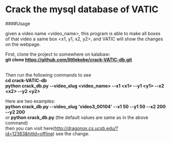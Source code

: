 # Crack the mysql database of VATIC 

####Usage

given a video name <video_name>, this program is able to make all boxes of that video a same box <x1, y1, x2, y2>, and VATIC will show the changes on the webpage.

First, clone the project to somewhere on kalabaw: <br>
  __git clone https://github.com/littlekobe/crack-VATIC-db.git__ <br>
  <br>

Then run the following commands to see <br>
  __cd crack-VATIC-db__ <br>
  __python crack_db.py --video_slug \<video_name\> --x1 \<x1\> --y1 \<y1\> --x2 \<x2\> --y2 \<y2\>__ <br>
  
Here are two examples: <br>
  __python crack_db.py --video_slug 'video3_00104' --x1 50 --y1 50 --x2 200 --y2 200__ <br>
  or __python crack_db.py__ (the default values are same as in the above command) <br>
  then you can visit here(http://dragonox.cs.ucsb.edu/?id=12383&hitId=offline) see the change.
  


